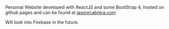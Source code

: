 Personal Website developed with ReactJS and some BootStrap 4, hosted on github pages and can be found at <a href = "jasonrcabrera.com"> jasonrcabrera.com </a>

Will look into Firebase in the future. 
